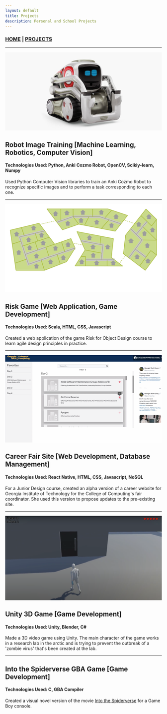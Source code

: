 ```yaml
---
layout: default
title: Projects
description: Personal and School Projects
---
```


### [HOME](/index.md) | [PROJECTS](/projects.md)

---

![Anki Robot](/anki.jpg)
## Robot Image Training [Machine Learning, Robotics, Computer Vision]
#### Technologies Used: Python, Anki Cozmo Robot, OpenCV, Scikiy-learn, Numpy
Used Python Computer Vision libraries to train an Anki Cozmo Robot to recognize specific images and to perform a task corresponding to each one.

---

![Risk Game](/risk.png)
## Risk Game [Web Application, Game Development]
#### Technologies Used: Scala, HTML, CSS, Javascript
Created a web application of the game Risk for Object Design course to learn agile design principles in practice.

---

![CareerBuzz](/careerfair.png)
## Career Fair Site [Web Development, Database Management]
#### Technologies Used: React Native, HTML, CSS, Javascript, NoSQL
For a Junior Design course, created an alpha version of a career website for Georgia Institute of Technology for the College of Computing's fair coordinator. She used this version to propose updates to the pre-existing site.

---

![Arctex Labs](/arctex.png)
## Unity 3D Game [Game Development]
#### Technologies Used: Unity, Blender, C#
Made a 3D video game using Unity. The main character of the game works in a research lab in the arctic and is trying to prevent the outbreak of a 'zombie virus' that's been created at the lab.

---

## Into the Spiderverse GBA Game [Game Development]
#### Technologies Used: C, GBA Compiler
Created a visual novel version of the movie <u>Into the Spiderverse</u> for a Game Boy console. 
